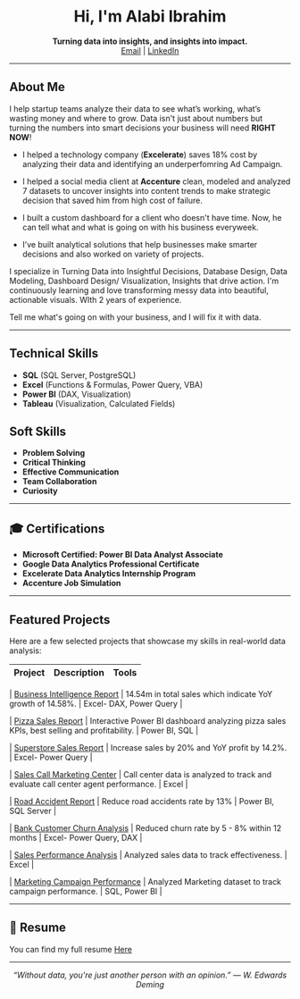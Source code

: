 <h1 align="center">Hi, I'm Alabi Ibrahim</h1>

<p align="center">
  <b>Turning data into insights, and insights into impact.</b><br>
  <a href="mailto:alabi0147@gmail.com">Email</a> |
  <a href="https://www.linkedin.com/in/alabi-ibrahim-73332b236">LinkedIn</a> 
</p>

---

## About Me

I help startup teams analyze their data to see what’s working, what’s wasting money and where to grow. Data isn't just about numbers but turning the numbers into smart decisions your business will need **RIGHT NOW**!

- I helped a technology company (**Excelerate**) saves 18% cost by analyzing their data and identifying an underperfomring Ad Campaign. 

- I helped a social media client at **Accenture** clean, modeled and analyzed 7 datasets to uncover insights into content trends to make strategic decision that saved him from high cost of failure.
  
- I built a custom dashboard for a client who doesn't have time. Now, he can tell what and what is going on with his business everyweek. 

- I’ve built analytical solutions that help businesses make smarter decisions and also worked on variety of projects.

I specialize in Turning Data into Insightful Decisions, Database Design, Data Modeling, Dashboard Design/ Visualization, Insights that drive action. I'm continuously learning and love transforming messy data into beautiful, actionable visuals. WIth 2 years of experience.

Tell me what's going on with your business, and I will fix it with data.


---

## Technical Skills 
- **SQL** (SQL Server, PostgreSQL)
- **Excel** (Functions & Formulas, Power Query, VBA)
- **Power BI** (DAX, Visualization)
- **Tableau** (Visualization, Calculated Fields)

## Soft Skills
- **Problem Solving**
- **Critical Thinking**
- **Effective Communication**
- **Team Collaboration**
- **Curiosity**

---

## 🎓 Certifications

- **Microsoft Certified: Power BI Data Analyst Associate**
- **Google Data Analytics Professional Certificate**
- **Excelerate Data Analytics Internship Program**
- **Accenture Job Simulation**

---

## Featured Projects

Here are a few selected projects that showcase my skills in real-world data analysis:

| Project | Description | Tools |
|--------|-------------|-------|

| [Business Intelligence Report](https://alabiibrahim.github.io/Business-Sales-Intelligence-Report/) | 14.54m in total sales which indicate YoY growth of 14.58%. | Excel- DAX, Power Query |

| [Pizza Sales Report](https://alabiibrahim.github.io/Pizza-sales-report/) | Interactive Power BI dashboard analyzing pizza sales KPIs, best selling and profitability. | Power BI, SQL |

| [Superstore Sales Report](https://alabiibrahim.github.io/Superstore-Sales-Report/) | Increase sales by 20% and YoY profit by 14.2%. | Excel- Power Query |

| [Sales Call Marketing Center](https://alabiibrahim.github.io/Sales-Call-Marketing-Center/) | Call center data is analyzed to track and evaluate call center agent performance. | Excel |

| [Road Accident Report](https://alabiibrahim.github.io/Road-accident-report/) | Reduce road accidents rate by 13% | Power BI, SQL Server |

| [Bank Customer Churn Analysis](https://alabiibrahim.github.io/Bank-Churn-Analysis/) | Reduced churn rate by 5 - 8% within 12 months | Excel- Power Query, DAX |

| [Sales Performance Analysis](https://alabiibrahim.github.io/Sales-Performance-Analysis/) | Analyzed sales data to track effectiveness. | Excel |

| [Marketing Campaign Performance](https://alabiibrahim.github.io/Marketing-Campaign-Performance/) | Analyzed Marketing dataset to track campaign performance. | SQL, Power BI |

---

## 📄 Resume

You can find my full resume [Here](https://github.com/alabiibrahim/myportfolio/blob/main/Resume/Alabi%20Ibrahim.pdf)

---



<p align="center">
  <i>“Without data, you're just another person with an opinion.” — W. Edwards Deming</i>
</p>
